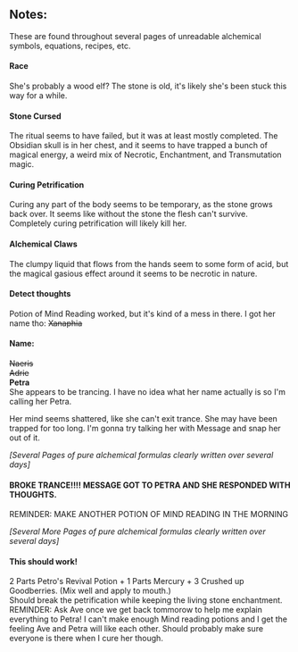 ## Notes: 
These are found throughout several pages of unreadable alchemical symbols, equations, recipes, etc. 

#### Race
She's probably a wood elf? The stone is old, it's likely she's been stuck this way for a while.

#### Stone Cursed
The ritual seems to have failed, but it was at least mostly completed. The Obsidian skull is in her chest, and it seems to have trapped a bunch of magical energy, a weird mix of Necrotic, Enchantment, and Transmutation magic.

#### Curing Petrification 
Curing any part of the body seems to be temporary, as the stone grows back over. It seems like without the stone the flesh can't survive. Completely curing petrification will likely kill her.

#### Alchemical Claws
The clumpy liquid that flows from the hands seem to some form of acid, but the magical gasious effect around it seems to be necrotic in nature. 

#### Detect thoughts
Potion of Mind Reading worked, but it's kind of a mess in there. I got her name tho: ~~Xanaphia~~

#### Name:
~~Naeris~~ \
~~Adrie~~ \
**Petra** \
She appears to be trancing. I have no idea what her name actually is so I'm calling her Petra.

Her mind seems shattered, like she can't exit trance. She may have been trapped for too long. I'm gonna try talking her with Message and snap her out of it. 

*[Several Pages of pure alchemical formulas clearly written over several days]*

#### BROKE TRANCE!!!! MESSAGE GOT TO PETRA AND SHE RESPONDED WITH THOUGHTS. 
REMINDER: MAKE ANOTHER POTION OF MIND READING IN THE MORNING

*[Several More Pages of pure alchemical formulas clearly written over several days]*

#### This should work!
2 Parts Petro's Revival Potion + 1 Parts Mercury + 3 Crushed up Goodberries. (Mix well and apply to mouth.) \
Should break the petrification while keeping the living stone enchantment. \
REMINDER: Ask Ave once we get back tommorow to help me explain everything to Petra! I can't make enough Mind reading potions and I get the feeling Ave and Petra will like each other. Should probably make sure everyone is there when I cure her though.
